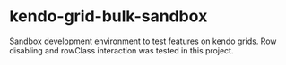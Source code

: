 # kendo-grid-bulk-sandbox
Sandbox development environment to test features on kendo grids. Row disabling and rowClass interaction was tested in this project. 
